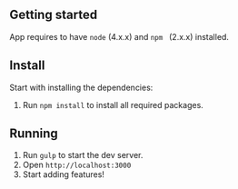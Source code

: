## Getting started
App requires to have `node` (4.x.x) and `npm ` (2.x.x) installed.

## Install
Start with installing the dependencies:
1. Run `npm install` to install all required packages.

## Running
1. Run `gulp` to start the dev server.
2. Open `http://localhost:3000`
3. Start adding features!